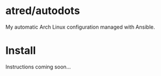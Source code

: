 # atred/autodots
My automatic Arch Linux configuration managed with Ansible.

# Install
Instructions coming soon...
